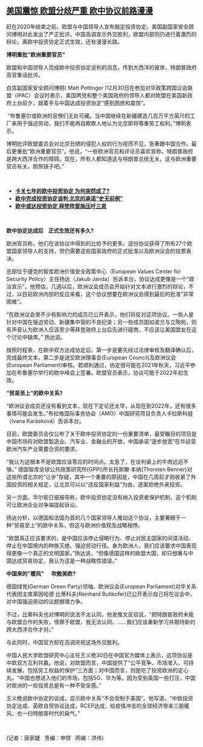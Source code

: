 <!--1609450466000-->
[美国震惊  欧盟分歧严重  欧中协议前路漫漫](https://www.rfa.org/mandarin/yataibaodao/junshiwaijiao/jt-12312020161834.html)
------

<p></p><p>赶在2020<span>年结束之前，欧盟与中国领导人宣布敲定投资协定。美国副国家安全顾问博明对此发出了严正批评。中国高调宣示外交胜利，欧盟内部则</span>仍进行着激烈的辩论。离欧中投资协定正式生效，还有漫漫长路。<strong></strong></p><p><strong>博明重批</strong><strong>"</strong><strong>欧洲重要官员</strong><strong>"     </strong></p><p>欧盟和中国领导人完成欧中投资协定谈判的消息，传到大西洋的彼岸，特朗普政府高官重话批评。</p><p>白宫副国家安全顾问博明( Matt Pottinger )12月30日在参加对华政策跨国议会联盟（IPAC）会议时表示，美国两党和整个美国政府的领导人都对欧盟在美国新政府上台前夕，就着手与中国达成投资协定“感到困惑和震惊”。</p><p> “布鲁塞尔或欧洲的官僚们无处可藏。当中国继续在新疆建造几百万平方英尺的工厂来用于强迫劳动，我们不能再自欺欺人地认为北京即将尊重劳工权利。”博明表示。</p><p>博明批评欧盟委员会对北京丑陋的侵犯人权的行为视而不见，急著跟中国合作。最后更重批“欧洲重要官员”。他说，“一些欧洲官员和评论员喜欢宣称，特朗普政府是跨大西洋合作的障碍。现在，所有人都知道这与特朗普总统无关。这与欧洲重要官员有关。照照镜子吧。”</p><p><br/></p><ul><li><a href="https://www.rfa.org/mandarin/yataibaodao/junshiwaijiao/jt-12302020132128.html"><strong>卡关七年的欧中投资协定 为何突然成了?</strong></a></li><li><strong><a href="https://www.rfa.org/mandarin/yataibaodao/junshiwaijiao/cl-12302020112549.html">欧中完成投资协定谈判 北京的承诺“史无前例”</a></strong></li><li><strong><a href="https://www.rfa.org/mandarin/Xinwen/wul1223c-12232020031503.html">欧中或达投资协定 拜登阵营施压吁三思</a></strong></li></ul><p><br/></p><p><strong></strong><strong>欧中协定达成后</strong><strong>    </strong><strong>正式生效还有多久</strong><strong>?</strong></p><p>欧洲官员称，他们在该协议中得到的比给予的更多。这份协议获得了所有27个欧盟国家领导人的支持，但仍需要这些国家政府的正式批准以及欧洲议会的投票表决。</p><p>总部位于捷克的智库欧洲价值安全政策中心（European Values Center for Security Policy）主任扬达（Jakub Janda）告诉本台，协议达成更像是一个“政治宣示”。他预估，几週以后，欧洲议会成员会开始针对文本进行激烈的辩论，不过，以目前欧洲内部的反应来看，这个协议想要在欧洲议会得到最后的批准“非常困难”。</p><p>“在欧洲议会里不少有影响力的成员已公开表示，他们将反对这项协议。一些人是针对中国在强迫劳动、新疆集中营的不良纪录；另一些成员国如波兰与立陶宛，则有声音认为欧洲人应该至少等拜登政府上台后先进行磋商，不应该让美国盟友在这个讨论中缺席。” 扬达说。</p><p>按照时程表，在欧中双方达成协定后，第一步是要先经过法律审核及翻译确认后，完成最终文本。第二步是送交欧洲理事会(European Council)及欧洲议会(European Parliament)审核。若顺利通过，协定很可能在2021年秋天，习近平参加在布鲁塞尔举行的欧中峰会上签署。欧盟官员表示，协议可能于2022年初生效。</p><p><strong>“</strong><strong>贸易至上”的欧中关系</strong><strong>?</strong></p><p>“欧洲议会成员还没有看到文本，现在下定论还太早，从现在到2022年，还有很多事情可能会发生。”布拉格国际事务协会（AMO）中国研究项目负责人卡拉斯科娃（Ivana Karásková）告诉本台。</p><p>目前，欧盟委员会仅公布了关于欧中投资协定的一份重要清单，最受瞩目的项目是中国市场将对欧盟製造业、汽车业、金融业的开放，中国承诺“逐步放宽”在华运营欧洲汽车产业需要合资的要求。</p><p>“我认为这根本不是欧盟应该答应的时间点。太急了，在谈判桌上的牛肉远远不够。” 德国智库全球公共政策研究所(GPPI)所长托斯滕·本纳(Thorsten Benner)对这些所谓北京的“让步”存疑，其中一个重要的原因是，中国在几周前才刚收紧了外国投资的相关规定，让北京可以以“违反国家利益”为由，逐案拒绝外来投资。</p><p>另一方面，华尔街日报报导称，欧中投资协定没有纳入投资者保护机制，这个机制可让欧洲企业对争端提起诉讼。</p><p>扬达分析，以德国和法国为首的几个国家领导人推动这个协议，主要著眼于一种“贸易至上”的欧中关系，但这与欧洲价值观及战略相悖。</p><p>“欧盟真正应该要求的，是中国应该停止侵略行为、停止对民主国家的间谍活动、停止在中国境内的种族灭绝、强迫劳动行径。身为欧洲人，我们应该要求中国表现得更像一个真正的文明国家。”扬达说，“但像德国这样的欧盟大国，却只想著与中国达成贸易协定，我认为这是一种战略性错误。”</p><p><strong>中国来的</strong><strong>"</strong><strong>暖风</strong><strong>"</strong><strong>      </strong><strong>吹散美欧</strong><strong>?</strong></p><p>德国绿党(German Green Party)领袖、欧洲议会(European Parliament)对华关系代表团主席莱因哈德·比蒂科夫(Reinhard Butikofer)已公开表示自己将在议会中，对中国强迫劳动的议题据理力争。</p><p>不过，比蒂科夫也对博明的说法不太认同，他发推文反驳说，“把特朗普政府未能与欧盟合作的失败，怪罪于欧盟，我无法认同。……我们应该重新学习并期待新的跨大西洋合作才对。”</p><p>与此同时，中国官方却在高调庆祝这场外交胜利。</p><p>中国人民大学欧盟研究中心主任王义桅30日在中国官方媒体上表示，这项协议是中欧双方互利共赢。他说，对欧盟而言，中国提供了“公平竞争、市场准入、可持续发展，包括劳工权益的保护”三方面；对中国而言，则是吃了投资欧洲的定心丸，“中国也想进入他们的市场，包括5G、华为等。因为受到美国一些打压，中国对欧洲的一些投资总是有一种不安全感。”</p><p>王义桅说欧中协定的谈成，显示欧中关系“不会受制于美国”。他写道，“中欧投资协定达成、英欧自贸协议达成，RCEP达成，给疫情冲击的全球经济带来三股暖风，也一扫特朗普时代的戾气。”</p><p><br/></p><p>(记者：唐家婕   责编：申铧   网编：洪伟)</p>

